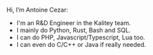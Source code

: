 Hi, I’m Antoine Cezar:

- I'm an R&D Engineer in the Kalitey team.
- I mainly do Python, Rust, Bash and SQL.
- I can do PHP, Javascript/Typescript, Lua too.
- I can even do C/C++ or Java if really needed.
